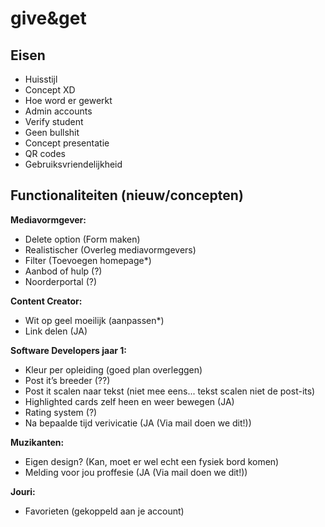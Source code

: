 # give&get

## Eisen

- Huisstijl
- Concept XD
- Hoe word er gewerkt
- Admin accounts
- Verify student
- Geen bullshit
- Concept presentatie
- QR codes
- Gebruiksvriendelijkheid


## Functionaliteiten (nieuw/concepten)

**Mediavormgever:**
- Delete option (Form maken)
- Realistischer (Overleg mediavormgevers)
- Filter (Toevoegen homepage*)
- Aanbod of hulp (?)
- Noorderportal (?)

**Content Creator:**
- Wit op geel moeilijk (aanpassen*)
- Link delen (JA)

**Software Developers jaar 1:**
- Kleur per opleiding (goed plan overleggen)
- Post it’s breeder (??)
- Post it scalen naar tekst (niet mee eens... tekst scalen niet de post-its) 
- Highlighted cards zelf heen en weer bewegen (JA)
- Rating system (?)
- Na bepaalde tijd verivicatie (JA (Via mail doen we dit!))

**Muzikanten:**
- Eigen design? (Kan, moet er wel echt een fysiek bord komen)
- Melding voor jou proffesie (JA (Via mail doen we dit!))

**Jouri:**
- Favorieten (gekoppeld aan je account)
